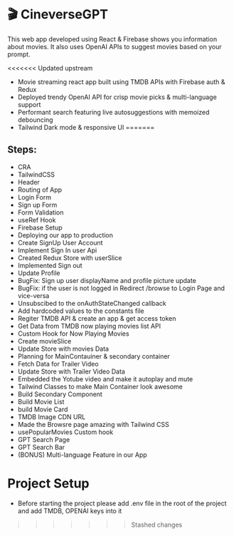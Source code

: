 # 🎬 CineverseGPT

This web app developed using React & Firebase shows you information about movies. It also uses OpenAI APIs to suggest movies based on your prompt.

<<<<<<< Updated upstream
- Movie streaming react app built using TMDB APIs with Firebase auth & Redux
- Deployed trendy OpenAI API for crisp movie picks & multi-language support
- Performant search featuring live autosuggestions with memoized debouncing
- Tailwind Dark mode & responsive UI
=======
## Steps:

- CRA
- TailwindCSS
- Header
- Routing of App
- Login Form
- Sign up Form
- Form Validation
- useRef Hook
- Firebase Setup
- Deploying our app to production
- Create SignUp User Account
- Implement Sign In user Api
- Created Redux Store with userSlice
- Implemented Sign out
- Update Profile
- BugFix: Sign up user displayName and profile picture update
- BugFix: if the user is not logged in Redirect /browse to Login Page and vice-versa
- Unsubscibed to the onAuthStateChanged callback
- Add hardcoded values to the constants file
- Regiter TMDB API & create an app & get access token
- Get Data from TMDB now playing movies list API
- Custom Hook for Now Playing Movies
- Create movieSlice
- Update Store with movies Data
- Planning for MainContauiner & secondary container
- Fetch Data for Trailer Video
- Update Store with Trailer Video Data
- Embedded the Yotube video and make it autoplay and mute
- Tailwind Classes to make Main Container look awesome
- Build Secondary Component
- Build Movie List
- build Movie Card
- TMDB Image CDN URL
- Made the Browsre page amazing with Tailwind CSS
- usePopularMovies Custom hook
- GPT Search Page
- GPT Search Bar
- (BONUS) Multi-language Feature in our App

# Project Setup

- Before starting the project please add .env file in the root of the project and add TMDB, OPENAI keys into it
>>>>>>> Stashed changes
